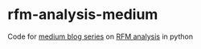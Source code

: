 # rfm-analysis-medium
Code for [medium blog series](https://medium.com/@suresh-sonwane/rfm-analysis-python-customer-segmentation-182a2bbcd351)
 on [RFM analysis](https://medium.com/@suresh-sonwane/rfm-analysis-python-customer-segmentation-182a2bbcd351)
 in python 
